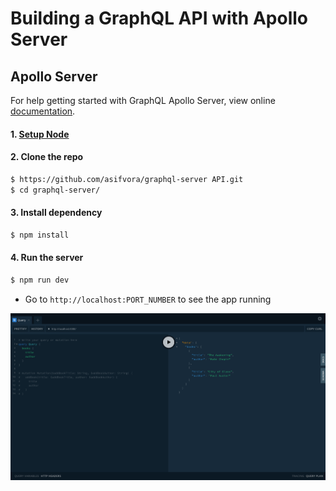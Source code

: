 # Building a GraphQL API with Apollo Server

## Apollo Server
For help getting started with GraphQL Apollo Server, view online
[documentation](https://www.apollographql.com/).

#### 1. [Setup Node](https://nodejs.org/en/)

#### 2. Clone the repo

```sh
$ https://github.com/asifvora/graphql-server API.git
$ cd graphql-server/
```

#### 3. Install dependency

```sh
$ npm install
```

#### 4. Run the server

```sh
$ npm run dev
```
- Go to `http://localhost:PORT_NUMBER` to see the app running

![Playground](Playground.png)